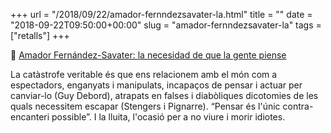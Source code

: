 +++
url = "/2018/09/22/amador-fernndezsavater-la.html"
title = ""
date = "2018-09-22T09:50:00+00:00"
slug = "amador-fernndezsavater-la"
tags = ["retalls"]
+++

📎 [Amador Fernández-Savater: la necesidad de que la gente piense](https://eldiario.es/interferencias/izquierda-pensamiento_6_816878305.html)

La catàstrofe veritable és que ens relacionem amb el món com a espectadors, enganyats i manipulats, incapaços de pensar i actuar per canviar-lo (Guy Debord), atrapats en falses i diabòliques dicotomies de les quals necessitem escapar (Stengers i Pignarre). “Pensar és l'únic contra-encanteri possible”. I la lluita, l'ocasió per a no viure i morir idiotes.